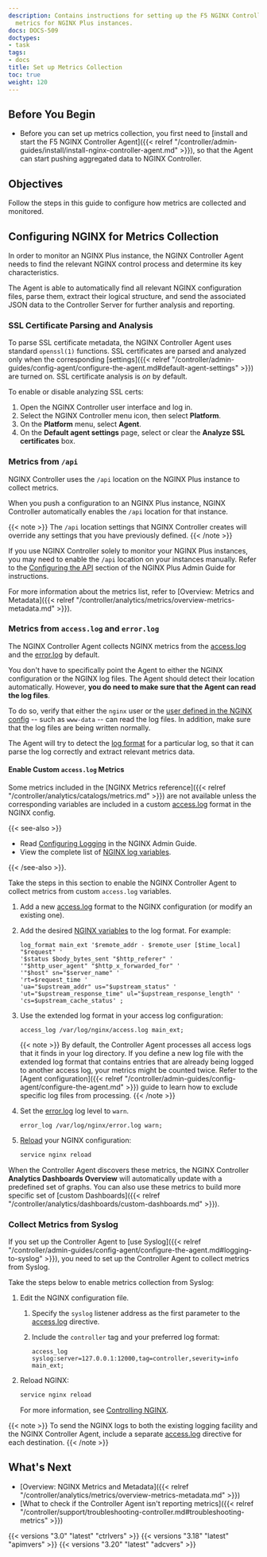 ```yaml
---
description: Contains instructions for setting up the F5 NGINX Controller Agent to collect
  metrics for NGINX Plus instances.
docs: DOCS-509
doctypes:
- task
tags:
- docs
title: Set up Metrics Collection
toc: true
weight: 120
---
```


## Before You Begin

- Before you can set up metrics collection, you first need to [install and start the F5 NGINX Controller Agent]({{< relref "/controller/admin-guides/install/install-nginx-controller-agent.md" >}}), so that the Agent can start pushing aggregated data to NGINX Controller.

## Objectives

Follow the steps in this guide to configure how metrics are collected and monitored.

## Configuring NGINX for Metrics Collection

In order to monitor an NGINX Plus instance, the NGINX Controller Agent needs to find the relevant NGINX control process and determine its key characteristics.

The Agent is able to automatically find all relevant NGINX configuration files, parse them, extract their logical structure, and send the associated JSON data to the Controller Server for further analysis and reporting.

### SSL Certificate Parsing and Analysis

To parse SSL certificate metadata, the NGINX Controller Agent uses standard `openssl(1)` functions. SSL certificates are parsed and analyzed only when the corresponding [settings]({{< relref "/controller/admin-guides/config-agent/configure-the-agent.md#default-agent-settings" >}}) are turned on. SSL certificate analysis is *on* by default.

To enable or disable analyzing SSL certs:

1. Open the NGINX Controller user interface and log in.
2. Select the NGINX Controller menu icon, then select **Platform**.
3. On the **Platform** menu, select **Agent**.
4. On the **Default agent settings** page, select or clear the **Analyze SSL certificates** box.

### Metrics from `/api`

NGINX Controller uses the `/api` location on the NGINX Plus instance to collect metrics.

When you push a configuration to an NGINX Plus instance, NGINX Controller automatically enables the `/api` location for that instance.

{{< note >}}
The `/api` location settings that NGINX Controller creates will override any settings that you have previously defined.
{{< /note >}}

If you use NGINX Controller solely to monitor your NGINX Plus instances, you may need to enable the `/api` location on your instances manually.
Refer to the [Configuring the API](https://docs.nginx.com/nginx/admin-guide/monitoring/live-activity-monitoring/#configuring-the-api) section of the NGINX Plus Admin Guide for instructions.

For more information about the metrics list, refer to [Overview: Metrics and Metadata]({{< relref "/controller/analytics/metrics/overview-metrics-metadata.md" >}}).

### Metrics from `access.log` and `error.log`

The NGINX Controller Agent collects NGINX metrics from the [access.log](http://nginx.org/en/docs/http/ngx_http_log_module.html) and the [error.log](http://nginx.org/en/docs/ngx_core_module.html#error_log) by default.

You don't have to specifically point the Agent to either the NGINX configuration or the NGINX log files. The Agent should detect their location automatically. However, **you do need to make sure that the Agent can read the log files**.

To do so, verify that either the `nginx` user or the [user defined in the NGINX config](https://nginx.org/en/docs/ngx_core_module.html#user) -- such as `www-data` -- can read the log files. In addition, make sure that the log files are being written normally.

The Agent will try to detect the [log format](https://nginx.org/en/docs/http/ngx_http_log_module.html#log_format) for a particular log, so that it can parse the log correctly and extract relevant metrics data.

#### Enable Custom `access.log` Metrics

Some metrics included in the [NGINX Metrics reference]({{< relref "/controller/analytics/catalogs/metrics.md" >}}) are not available unless the corresponding variables are included in a custom [access.log](https://nginx.org/en/docs/http/ngx_http_log_module.html) format in the NGINX config.

{{< see-also >}}

- Read [Configuring Logging](https://docs.nginx.com/nginx/admin-guide/monitoring/logging/#setting-up-the-access-log) in the NGINX Admin Guide.
- View the complete list of [NGINX log variables](https://nginx.org/en/docs/varindex.html).

{{< /see-also >}}.

Take the steps in this section to enable the NGINX Controller Agent to collect metrics from custom `access.log` variables.

1. Add a new [access.log](https://nginx.org/en/docs/http/ngx_http_log_module.html) format to the NGINX configuration (or modify an existing one).

2. Add the desired [NGINX variables](https://nginx.org/en/docs/varindex.html) to the log format. For example:

   ```nginx
   log_format main_ext '$remote_addr - $remote_user [$time_local] "$request" '
   '$status $body_bytes_sent "$http_referer" '
   '"$http_user_agent" "$http_x_forwarded_for" '
   '"$host" sn="$server_name" '
   'rt=$request_time '
   'ua="$upstream_addr" us="$upstream_status" '
   'ut="$upstream_response_time" ul="$upstream_response_length" '
   'cs=$upstream_cache_status' ;
   ```

3. Use the extended log format in your access log configuration:

   ```nginx
   access_log /var/log/nginx/access.log main_ext;
   ```

   {{< note >}}
By default, the Controller Agent processes all access logs that it finds in your log directory. If you define a new log file with the extended log format that contains entries that are already being logged to another access log, your metrics might be counted twice. Refer to the [Agent configuration]({{< relref "/controller/admin-guides/config-agent/configure-the-agent.md" >}}) guide to learn how to exclude specific log files from processing.
   {{< /note >}}

4. Set the [error.log](https://nginx.org/en/docs/ngx_core_module.html#error_log) log level to `warn`.

   ```nginx
   error_log /var/log/nginx/error.log warn;
   ```

5. [Reload](https://nginx.org/en/docs/control.html) your NGINX configuration:

   ```bash
   service nginx reload
   ```

When the Controller Agent discovers these metrics, the NGINX Controller **Analytics Dashboards Overview** will automatically update with a predefined set of graphs.
You can also use these metrics to build more specific set of [custom Dashboards]({{< relref "/controller/analytics/dashboards/custom-dashboards.md" >}}).

### Collect Metrics from Syslog

If you set up the Controller Agent to [use Syslog]({{< relref "/controller/admin-guides/config-agent/configure-the-agent.md#logging-to-syslog" >}}), you need to set up the Controller Agent to collect metrics from Syslog.

Take the steps below to enable metrics collection from Syslog:

1. Edit the NGINX configuration file.

   1. Specify the `syslog` listener address as the first parameter to the [access.log](https://nginx.org/en/docs/http/ngx_http_log_module.html) directive.
   2. Include the `controller` tag and your preferred log format:

      ```nginx
      access_log syslog:server=127.0.0.1:12000,tag=controller,severity=info main_ext;
      ```

2. Reload NGINX:

   ```bash
   service nginx reload
   ```

   For more information, see [Controlling NGINX](https://nginx.org/en/docs/control.html).

{{< note >}}
To send the NGINX logs to both the existing logging facility and the NGINX Controller Agent, include a separate [access.log](https://nginx.org/en/docs/http/ngx_http_log_module.html) directive for each destination.
{{< /note >}}


## What's Next

- [Overview: NGINX Metrics and Metadata]({{< relref "/controller/analytics/metrics/overview-metrics-metadata.md" >}})
- [What to check if the Controller Agent isn't reporting metrics]({{< relref "/controller/support/troubleshooting-controller.md#troubleshooting-metrics" >}})

{{< versions "3.0" "latest" "ctrlvers" >}}
{{< versions "3.18" "latest" "apimvers" >}}
{{< versions "3.20" "latest" "adcvers" >}}

